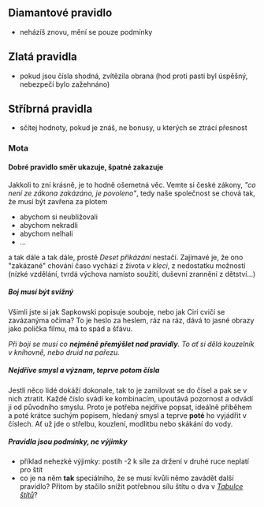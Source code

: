 ## Diamantové pravidlo
- neházíš znovu, mění se pouze podmínky

## Zlatá pravidla
- pokud jsou čísla shodná, zvítězila obrana (hod proti pasti byl úspěšný, nebezpečí bylo zažehnáno) 

## Stříbrná pravidla
- sčítej hodnoty, pokud je znáš, ne bonusy, u kterých se ztrácí přesnost

### Mota

#### Dobré pravidlo směr ukazuje, špatné zakazuje
Jakkoli to zní krásně, je to hodně ošemetná věc. Vemte si české zákony, *"co není ze zákona zakázáno, je povoleno"*, tedy naše společnost se chová tak, že musí být zavřena za plotem

 - abychom si neubližovali
 - abychom nekradli
 - abychom nelhali
 - ...

a tak dále a tak dále, prostě *Deset přikázání* nestačí. Zajímavé je, že ono "zakázané" chování časo vychází z života *v kleci*, z nedostatku možností (nízké vzdělání, tvrdá výchova namísto soužití, duševní zrannění z dětství...)

##### Boj musí být svižný

Všimli jste si jak Sapkowski popisuje souboje, nebo jak Ciri cvičí se zavázanýma očima? To je heslo za heslem,
ráz na ráz, dává to jasné obrazy jako políčka filmu, má to spád a šťávu.

_Při boji se musí co **nejméně přemýšlet nad pravidly**. To ať si dělá kouzelník v knihovně, nebo druid na pařezu._

##### Nejdříve smysl a význam, teprve potom čísla

Jestli něco lidé dokáží dokonale, tak to je zamilovat se do čísel a pak se v nich ztratit. Každé číslo svádí ke kombinacím, upoutává pozornost a odvádí ji od původního smyslu.
Proto je potřeba nejdříve popsat, ideálně příběhem a poté krátce suchým popisem, hledaný smysl a teprve **poté** ho vyjádřit v číslech. Ať už jde o střelbu, kouzlení, modlitbu nebo skákání do vody.

##### Pravidla jsou podmínky, ne výjimky

 - příklad nehezké výjimky: postih -2 k síle za držení v druhé ruce neplatí pro štít
  - co je na něm **tak** speciálního, že se musí kvůli němo zavádět další pravidlo? Přitom by stačilo snížit potřebnou sílu štítu o dva v [*Tabulce štítů*](https://pph.drdplus.info/#tabulka_stitu)?